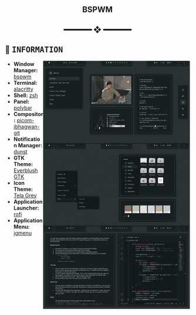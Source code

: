 <h2 align="center"> BSPWM </h2>

<h2 align="center"> ━━━━━━  ❖  ━━━━━━ </h2>

## :herb: <samp>INFORMATION</samp>

<img src="preview.png" alt="Rice Showcase" align="right" width="400px">

- **Window Manager:** [bspwm](https://github.com/baskerville/bspwm)
- **Terminal:** [alacritty](https://github.com/alacritty/alacritty)
- **Shell:** [zsh](https://www.zsh.org/)
- **Panel:** [polybar](https://github.com/polybar/polybar)
- **Compositor:** [picom-ibhagwan-git](https://github.com/ibhagwan/picom-ibhagwan-git)
- **Notification Manager:** [dunst](https://github.com/dunst-project/dunst)
- **GTK Theme:** [Everblush GTK](https://github.com/Everblush/gtk)
- **Icon Theme:** [Tela Grey](https://www.xfce-look.org/p/1279924/)
- **Application Launcher:** [rofi](https://github.com/davatorium/rofi)
- **Application Menu:** [jgmenu](https://github.com/johanmalm/jgmenu)

